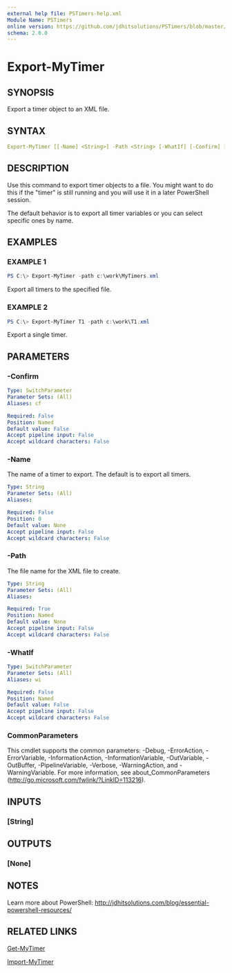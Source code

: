 ```yaml
---
external help file: PSTimers-help.xml
Module Name: PSTimers
online version: https://github.com/jdhitsolutions/PSTimers/blob/master/docs/Export-MyTimer.md
schema: 2.0.0
---
```


# Export-MyTimer

## SYNOPSIS

Export a timer object to an XML file.

## SYNTAX

```yaml
Export-MyTimer [[-Name] <String>] -Path <String> [-WhatIf] [-Confirm] [<CommonParameters>]
```

## DESCRIPTION

Use this command to export timer objects to a file. You might want to do this if the "timer" is still running and you will use it in a later PowerShell session.

The default behavior is to export all timer variables or you can select specific ones by name.

## EXAMPLES

### EXAMPLE 1

```powershell
PS C:\> Export-MyTimer -path c:\work\MyTimers.xml
```

Export all timers to the specified file.

### EXAMPLE 2

```powershell
PS C:\> Export-MyTimer T1 -path c:\work\T1.xml
```

Export a single timer.

## PARAMETERS

### -Confirm

```yaml
Type: SwitchParameter
Parameter Sets: (All)
Aliases: cf

Required: False
Position: Named
Default value: False
Accept pipeline input: False
Accept wildcard characters: False
```

### -Name

The name of a timer to export. The default is to export all timers.

```yaml
Type: String
Parameter Sets: (All)
Aliases:

Required: False
Position: 0
Default value: None
Accept pipeline input: False
Accept wildcard characters: False
```

### -Path

The file name for the XML file to create.

```yaml
Type: String
Parameter Sets: (All)
Aliases:

Required: True
Position: Named
Default value: None
Accept pipeline input: False
Accept wildcard characters: False
```

### -WhatIf

```yaml
Type: SwitchParameter
Parameter Sets: (All)
Aliases: wi

Required: False
Position: Named
Default value: False
Accept pipeline input: False
Accept wildcard characters: False
```

### CommonParameters

This cmdlet supports the common parameters: -Debug, -ErrorAction, -ErrorVariable, -InformationAction, -InformationVariable, -OutVariable, -OutBuffer, -PipelineVariable, -Verbose, -WarningAction, and -WarningVariable. For more information, see about_CommonParameters (http://go.microsoft.com/fwlink/?LinkID=113216).

## INPUTS

### [String]

## OUTPUTS

### [None]

## NOTES

Learn more about PowerShell: http://jdhitsolutions.com/blog/essential-powershell-resources/

## RELATED LINKS

[Get-MyTimer](Get-MyTimer.md)

[Import-MyTimer](Import-MyTimer.md)
